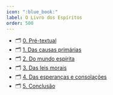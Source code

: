 ```yaml
---
icon: ":blue_book:"
label: O Livro dos Espíritos
order: 500
---
```


- 🗂️ [0. Pré-textual](./p0/)
- 🗂️ [1. Das causas primárias](./p1/)
- 🗂️ [2. Do mundo espírita](./p2/)
- 🗂️ [3. Das leis morais](./p3/)
- 🗂️ [4. Das esperanças e consolações](./p4/)
- 🗂️ [5. Conclusão](./p5/)